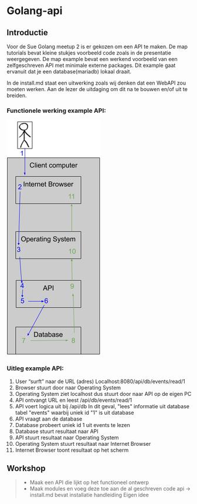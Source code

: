 # Golang-api
## Introductie
Voor de Sue Golang meetup 2 is er gekozen om een API te maken.
De map tutorials bevat kleine stukjes voorbeeld code zoals in de presentatie weergegeven.
De map example bevat een werkend voorbeeld van een zelfgeschreven API met minimale externe packages. Dit example gaat ervanuit dat je een database(mariadb) lokaal draait.

In de install.md staat een uitwerking zoals wij denken dat een WebAPI zou moeten werken. Aan de lezer de uitdaging om dit na te bouwen en/of uit te breiden.

### Functionele werking example API:
![alt text](https://raw.githubusercontent.com/tommahs/golang-api/master/functioneel-api.png?token=AFMV6OMLJKNBOJSAHMFYCMS5WGKDA)
### Uitleg example API:
1. User “surft” naar de URL (adres)
    Localhost:8080/api/db/events/read/1
2. Browser stuurt door naar Operating
    System
3. Operating System ziet localhost dus stuurt
    door naar API op de eigen PC
4. API ontvangt URL en leest
    /api/db/events/read/1
5. API voert logica uit bij /api/db
   In dit geval, "lees" informatie uit database
   tabel "events" waarbij uniek id "1" is uit
   database
6. API vraagt aan de database
7. Database probeert uniek id 1 uit events te lezen
8. Database stuurt resultaat naar API
9. API stuurt resultaat naar Operating System
10. Operating System stuurt resultaat naar Internet Browser
11. Internet Browser toont resultaat op het scherm

## Workshop
>- Maak een API die lijkt op het functioneel ontwerp
>- Maak modules en voeg deze toe aan de al geschreven code api -> install.md bevat installatie handleiding
> Eigen idee

